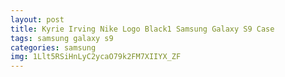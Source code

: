 ```yaml
---
layout: post
title: Kyrie Irving Nike Logo Black1 Samsung Galaxy S9 Case
tags: samsung galaxy s9
categories: samsung
img: 1Llt5RSiHnLyC2ycaO79k2FM7XIIYX_ZF
---
```

